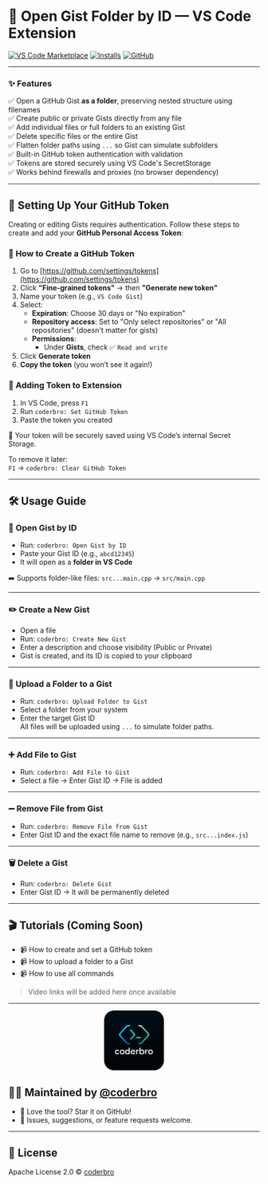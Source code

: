 # 📂 Open Gist Folder by ID — VS Code Extension

[![VS Code Marketplace](https://img.shields.io/visual-studio-marketplace/v/coderbro.open-gist.svg?label=Open%20in%20VS%20Code&logo=visualstudiocode)](https://marketplace.visualstudio.com/items?itemName=coderbro.open-gist)
[![Installs](https://img.shields.io/visual-studio-marketplace/i/coderbro.open-gist.svg)](https://marketplace.visualstudio.com/items?itemName=coderbro.open-gist)
[![GitHub](https://img.shields.io/badge/@coderbro-%20Follow-blue?logo=github)](https://github.com/coderbr0)

---

### ✨ Features

✅ Open a GitHub Gist **as a folder**, preserving nested structure using filenames  
✅ Create public or private Gists directly from any file  
✅ Add individual files or full folders to an existing Gist  
✅ Delete specific files or the entire Gist  
✅ Flatten folder paths using `...` so Gist can simulate subfolders  
✅ Built-in GitHub token authentication with validation  
✅ Tokens are stored securely using VS Code's SecretStorage  
✅ Works behind firewalls and proxies (no browser dependency)

---

## 🔐 Setting Up Your GitHub Token

Creating or editing Gists requires authentication. Follow these steps to create and add your **GitHub Personal Access Token**:

### 🔑 How to Create a GitHub Token

1. Go to [https://github.com/settings/tokens](https://github.com/settings/tokens)
2. Click **"Fine-grained tokens"** → then **"Generate new token"**
3. Name your token (e.g., `VS Code Gist`)
4. Select:
   - **Expiration**: Choose 30 days or "No expiration"
   - **Repository access**: Set to "Only select repositories" or "All repositories" (doesn't matter for gists)
   - **Permissions**:
     - Under **Gists**, check ✅ `Read and write`
5. Click **Generate token**
6. **Copy the token** (you won’t see it again!)

### 🚀 Adding Token to Extension

1. In VS Code, press `F1`
2. Run `coderbro: Set GitHub Token`
3. Paste the token you created

🔐 Your token will be securely saved using VS Code’s internal Secret Storage.

To remove it later:  
`F1` → `coderbro: Clear GitHub Token`

---

## 🛠️ Usage Guide

### 📂 Open Gist by ID

- Run: `coderbro: Open Gist by ID`
- Paste your Gist ID (e.g., `abcd12345`)
- It will open as a **folder in VS Code**

➡️ Supports folder-like files: `src...main.cpp` → `src/main.cpp`

---

### ✏️ Create a New Gist

- Open a file
- Run: `coderbro: Create New Gist`
- Enter a description and choose visibility (Public or Private)
- Gist is created, and its ID is copied to your clipboard

---

### 📁 Upload a Folder to a Gist

- Run: `coderbro: Upload Folder to Gist`
- Select a folder from your system
- Enter the target Gist ID  
All files will be uploaded using `...` to simulate folder paths.

---

### ➕ Add File to Gist

- Run: `coderbro: Add File to Gist`
- Select a file → Enter Gist ID → File is added

---

### ➖ Remove File from Gist

- Run: `coderbro: Remove File from Gist`
- Enter Gist ID and the exact file name to remove (e.g., `src...index.js`)

---

### 🗑️ Delete a Gist

- Run: `coderbro: Delete Gist`
- Enter Gist ID → It will be permanently deleted

---

## 🎬 Tutorials (Coming Soon)

- 📹 How to create and set a GitHub token  
- 📹 How to upload a folder to a Gist  
- 📹 How to use all commands  

> Video links will be added here once available

---

<p align="center">
  <img src="https://raw.githubusercontent.com/coderbro0/open-gist/main/logo.png" alt="coderbro logo" width="120" style="border-radius: 20px;">
</p>

## 👨‍💻 Maintained by [@coderbro](https://github.com/coderbr0)

- 🧠 Love the tool? Star it on GitHub!  
- 💬 Issues, suggestions, or feature requests welcome.

---

## 📄 License

Apache License 2.0 © [coderbro](https://github.com/coderbr0)
